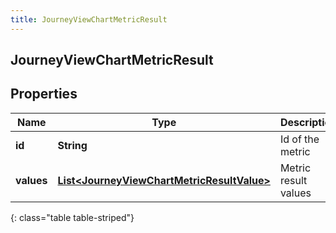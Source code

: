```yaml
---
title: JourneyViewChartMetricResult
---
```

## JourneyViewChartMetricResult


## Properties

| Name | Type | Description | Notes |
| ------------ | ------------- | ------------- | ------------- |
| **id** | <!----><!---->**String**<!----> | Id of the metric |  [optional] |
| **values** | <!----><!---->[**List&lt;JourneyViewChartMetricResultValue&gt;**](JourneyViewChartMetricResultValue.html)<!----> | Metric result values |  [optional] |
{: class="table table-striped"}



